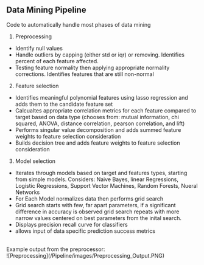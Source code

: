 ## Data Mining Pipeline
Code to automatically handle most phases of data mining <br>
1) Preprocessing
  - Identify null values
  - Handle outliers by capping (either std or iqr) or removing.  Identifies percent of each feature affected.
  - Testing feature normality then applying appropriate normality corrections.  Identifies features that are still non-normal
2) Feature selection
  - Identifies meaningful polynomial features using lasso regression and adds them to the candidate feature set
  - Calcualtes appropriate correlation metrics for each feature compared to target based on data type (chooses from: mutual information, chi squared, ANOVA, distance correlation, pearson correlation, and lift)
  - Performs singular value decomposition and adds summed feature weights to feature selection consideration
  - Builds decision tree and adds feature weights to feature selection consideration
3) Model selection
  - Iterates through models based on target and features types, starting from simple models.  Considers: Naive Bayes, linear Regressions, Logistic Regressions, Support Vector Machines, Random Forests, Nueral Networks
  - For Each Model normalizes data then performs grid search
  - Grid search starts with few, far apart parameters, if a significant difference in accuracy is observed grid search repeats with more narrow values centered on best parameters from the inital search.
  - Displays precision recall curve for classifiers
  - allows input of data specific prediction success metrics
<br>
Example output from the preprocessor: <br>
![Preprocessing](/Pipeline/images/Preprocessing_Output.PNG)
